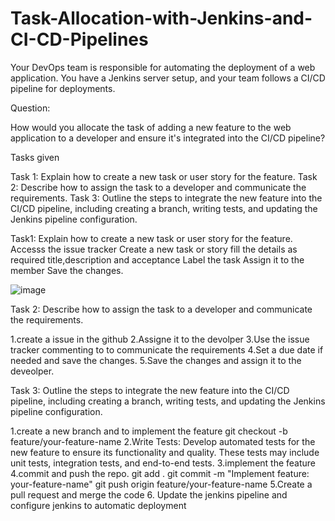 # Task-Allocation-with-Jenkins-and-CI-CD-Pipelines
Your DevOps team is responsible for automating the deployment of a web application. You have a Jenkins server setup, and your team follows a CI/CD pipeline for deployments.

Question:

How would you allocate the task of adding a new feature to the web application to a developer and ensure it's integrated into the CI/CD pipeline?

Tasks given

Task 1: Explain how to create a new task or user story for the feature.
Task 2: Describe how to assign the task to a developer and communicate the requirements.
Task 3: Outline the steps to integrate the new feature into the CI/CD pipeline, including creating a branch, writing tests, and updating the Jenkins pipeline configuration.

Task1:
Explain how to create a new task or user story for the feature.
Accesss the issue tracker
Create a new task or story
fill the details as required title,description and acceptance
Label the task
Assign it to the member
Save the changes.

![image](https://github.com/suganyaanbalagan123/Task-Allocation-with-Jenkins-and-CI-CD-Pipelines/assets/133192593/8100b0d6-b066-4d70-94dc-6fc20ebc03a3)


Task 2: Describe how to assign the task to a developer and communicate the requirements.

1.create a issue in the github
2.Assigne it to the devolper
3.Use the issue tracker commenting to to communicate the requirements
4.Set a due date if needed and save the changes.
5.Save the changes and assign it to the deveolper.

Task 3: Outline the steps to integrate the new feature into the CI/CD pipeline, including creating a branch, writing tests, and updating the Jenkins pipeline configuration.

1.create a new branch and to implement the feature
  git checkout -b feature/your-feature-name
2.Write Tests: Develop automated tests for the new feature to ensure its functionality and quality. These tests may include unit tests, integration tests, and end-to-end tests.
3.implement the feature
4.commit and push the repo.
  git add .
  git commit -m "Implement feature: your-feature-name"
  git push origin feature/your-feature-name
5.Create a pull request and merge the code
6. Update the jenkins pipeline and configure jenkins to automatic deployment




